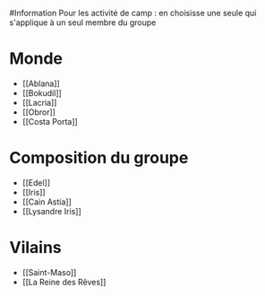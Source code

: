 #Information
Pour les activité de camp : en choisisse une seule qui s'applique à un seul membre du groupe

# Monde
- [[Ablana]]
- [[Bokudil]]
- [[Lacria]]
- [[Obror]]
- [[Costa Porta]]

# Composition du groupe
- [[Edel]]
- [[Iris]]
- [[Cain Astia]]
- [[Lysandre Iris]]

# Vilains
- [[Saint-Maso]]
- [[La Reine des Rêves]]